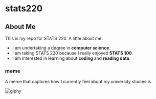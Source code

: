 # stats220
## About Me
This is my repo for STATS 220.
A little about me:

- I am undertaking a degree in **computer science**.
- I am taking STATS 220 because I really enjoyed **STATS 100**.
- I am interested in learning about **coding** and **reading data**.
### meme
A meme that captures how I currently feel about my university studies is

![giphy](https://github.com/user-attachments/assets/47a73ca7-1016-40eb-91c5-86530ec698c4)
